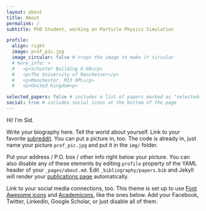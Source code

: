 ```yaml
---
layout: about
title: About
permalink: /
subtitle: PhD Student, working on Particle Physics Simulation

profile:
  align: right
  image: prof_pic.jpg
  image_circular: false # crops the image to make it circular
  # more_info: >
  #   <p>Schuster Building 6.08</p>
  #   <p>The University of Manchetser</p>
  #   <p>Manchester, M13 9PL</p>
  #   <p>United Kingdom<p>

selected_papers: false # includes a list of papers marked as "selected={true}"
social: true # includes social icons at the bottom of the page
---
```


Hi! I'm Sid.

Write your biography here. Tell the world about yourself. Link to your favorite [subreddit](http://reddit.com). You can put a picture in, too. The code is already in, just name your picture `prof_pic.jpg` and put it in the `img/` folder.

Put your address / P.O. box / other info right below your picture. You can also disable any of these elements by editing `profile` property of the YAML header of your `_pages/about.md`. Edit `_bibliography/papers.bib` and Jekyll will render your [publications page](/al-folio/publications/) automatically.

Link to your social media connections, too. This theme is set up to use [Font Awesome icons](https://fontawesome.com/) and [Academicons](https://jpswalsh.github.io/academicons/), like the ones below. Add your Facebook, Twitter, LinkedIn, Google Scholar, or just disable all of them.
